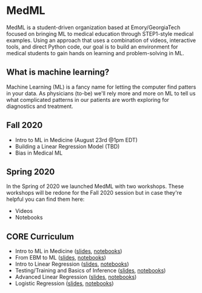 # MedML
MedML is a student-driven organization based at Emory/GeorgiaTech focused on bringing ML to medical education through STEP1-style medical examples.
Using an approach that uses a combination of videos, interactive tools, and direct Python code, our goal is to build an environment for medical students to gain hands on learning and problem-solving in ML.

## What is machine learning?
Machine Learning (ML) is a fancy name for letting the computer find patters in your data.
As physicians (to-be) we'll rely more and more on ML to tell us what complicated patterns in our patients are worth exploring for diagnostics and treatment.

## Fall 2020
* Intro to ML in Medicine (August 23rd @1pm EDT)
* Building a Linear Regression Model (TBD)
* Bias in Medical ML

## Spring 2020
In the Spring of 2020 we launched MedML with two workshops.
These workshops will be redone for the Fall 2020 session but in case they're helpful you can find them here:
* Videos
* Notebooks

## CORE Curriculum
* Intro to ML in Medicine ([slides](), [notebooks]())
* From EBM to ML ([slides](), [notebooks]())
* Intro to Linear Regression ([slides](), [notebooks]())
* Testing/Training and Basics of Inference ([slides](), [notebooks]())
* Advanced Linear Regression ([slides](), [notebooks]())
* Logistic Regression ([slides](), [notebooks]())
